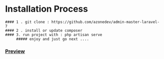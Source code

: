 # Installation Process

    #### 1 . git clone : https://github.com/azonedev/admin-master-laravel-7
    #### 2 . install or update composer 
    #### 3. run project with : php artisan serve
         ##### enjoy and just go next ....
        
### [Preview](https://azonedev.com)

